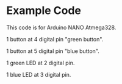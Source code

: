 # Example Code
This code is for Arduino NANO Atmega328.

1 button at 4 digital pin "green button".

1 button at 5 digital pin "blue button".

1 green LED at 2 digital pin.

1 blue LED at 3 digital pin.
